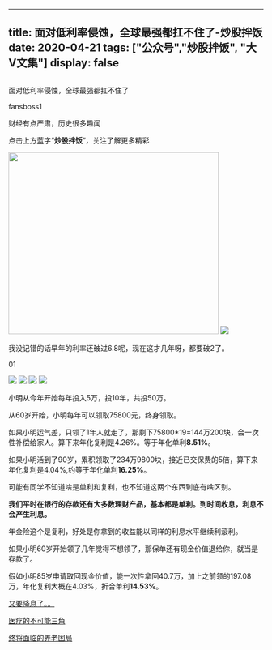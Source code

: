 
---
title:   面对低利率侵蚀，全球最强都扛不住了-炒股拌饭
date: 2020-04-21
tags: ["公众号","炒股拌饭", "大V文集"]
display: false
---


## 



面对低利率侵蚀，全球最强都扛不住了




fansboss1




财经有点严肃，历史很多趣闻


点击上方蓝字“**炒股拌饭**”，关注了解更多精彩

<img class="rich_pages" data-ratio="0.8647342995169082" data-s="300,640" src="https://mmbiz.qpic.cn/mmbiz_png/oIUpFu9RaAfjknvrwtFdj4B5b6ia8hzMwqQDafJcVTNGfzwyhq3AfvKC4PRlDpT9KDwwXGiaFjr4Xs9ECNRTf6pg/640?wx_fmt=png" data-type="png" data-w="828" style="height: 359px;width: 415px;"/>

<img class="rich_pages" data-ratio="0.6757369614512472" data-s="300,640" src="https://mmbiz.qpic.cn/mmbiz_png/oIUpFu9RaAfjknvrwtFdj4B5b6ia8hzMwMK36w5Te7QxWCnZut5fynBbNBqkgSTJLY5XXczJViaer12paiaREwIIQ/640?wx_fmt=png" data-type="png" data-w="441"/>

我没记错的话早年的利率还破过6.8呢，现在这才几年呀，都要破2了。



01

<img class="rich_pages" data-ratio="0.8196969696969697" data-s="300,640" src="https://mmbiz.qpic.cn/sz_mmbiz_png/tnE2st4BmibZswBnBmdunLw90Gj6uCpzw628kxfVPuhLUCU2UPeTjN6MvUFDwrLQMiapBsEiaS9hxPFfmQjBELpZA/640?wx_fmt=png" data-type="png" data-w="660"/>

<img class="rich_pages" data-ratio="0.5062893081761006" data-s="300,640" src="https://mmbiz.qpic.cn/sz_mmbiz_png/tnE2st4BmibZswBnBmdunLw90Gj6uCpzwaSeqbaMQkopCr7KxNWPib1MsLvm4I86nWcia0aiaoOP3PsYwzGv6Ryt7w/640?wx_fmt=png" data-type="png" data-w="636"/>

<img class="rich_pages" data-ratio="0.5723140495867769" data-s="300,640" src="https://mmbiz.qpic.cn/sz_mmbiz_png/tnE2st4BmibZswBnBmdunLw90Gj6uCpzwkoJJEHkxic7Mh5vFWEIeSEZ436bib0REvchoibPcjj34GGDcCvsibQAX4g/640?wx_fmt=png" data-type="png" data-w="484"/>

<img class="rich_pages" data-ratio="0.28378378378378377" data-s="300,640" src="https://mmbiz.qpic.cn/sz_mmbiz_png/tnE2st4BmibbTTlYcGJibLIr1FdaibicYnYs5QD38fDd8S9diaocJSzYQQd0F8rO97hzUpuWOJ6abibX8oibpKjaejuWA/640?wx_fmt=png" data-type="png" data-w="592"/>

小明从今年开始每年投入5万，投10年，共投50万。

从60岁开始，小明每年可以领取75800元，终身领取。

如果小明运气差，只领了1年人就走了，那剩下75800*19=144万200块，会一次性补偿给家人。算下来年化复利是4.26%。等于年化单利**8.51%**。

如果小明活到了90岁，累积领取了234万9800块，接近已交保费的5倍，算下来年化复利是4.04%,约等于年化单利**16.25%**。

可能有同学不知道啥是单利和复利，也不知道这两个东西到底有啥区别。

**我们平时在银行的存款还有大多数理财产品，基本都是单利。到时间收息，利息不会产生利息。**

年金险这个是复利，好处是你拿到的收益能以同样的利息水平继续利滚利。

如果小明60岁开始领了几年觉得不想领了，那保单还有现金价值退给你，就当是存款了。

假如小明85岁申请取回现金价值，能一次性拿回40.7万，加上之前领的197.08万，年化复利大概在4.03%，折合单利**14.53%**。

[又要降息了。。](http://mp.weixin.qq.com/s?__biz=Mzg4NTE3NTE2NQ==&amp;mid=2247484536&amp;idx=1&amp;sn=6449b59c9b159e85256f7b41aa8ad00b&amp;chksm=cfada26af8da2b7c27b9e9edd30004858766bc8228e62cb07748cc4e04776bcbe8fb0ef98717&amp;scene=21#wechat_redirect)

[医疗的不可能三角](http://mp.weixin.qq.com/s?__biz=MzU4NTkwMDY5MQ==&amp;mid=2247485632&amp;idx=1&amp;sn=92215782ded8f48cf4fd9a267ef0fcd9&amp;chksm=fd823f3ccaf5b62a14125184358a020bdbc8f603e4a9aa094f0f40afae57b50ca339b909d68c&amp;scene=21#wechat_redirect)[](http://mp.weixin.qq.com/s?__biz=MzU4NTkwMDY5MQ==&amp;mid=2247485632&amp;idx=1&amp;sn=92215782ded8f48cf4fd9a267ef0fcd9&amp;chksm=fd823f3ccaf5b62a14125184358a020bdbc8f603e4a9aa094f0f40afae57b50ca339b909d68c&amp;scene=21#wechat_redirect)

[终将面临的养老困局](http://mp.weixin.qq.com/s?__biz=MzU4NTkwMDY5MQ==&amp;mid=2247485859&amp;idx=1&amp;sn=058ad5e360de3e58e1193f2dc7bb2d05&amp;chksm=fd823e5fcaf5b749339e446cc5117642572b917232b41ab317191e6999a2bfdb414d1c76927d&amp;scene=21#wechat_redirect)








